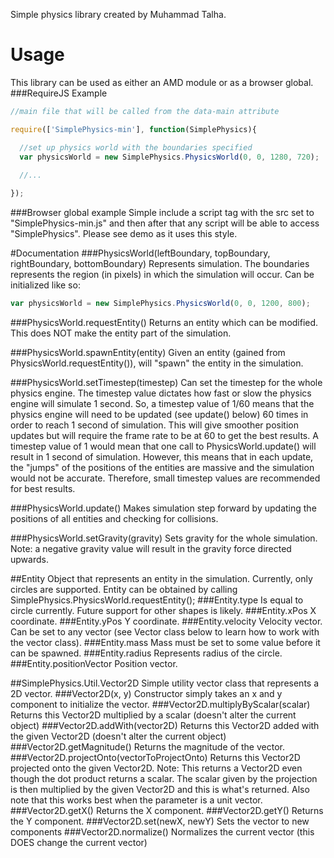Simple physics library created by Muhammad Talha.

# Usage
This library can be used as either an AMD module or as a browser global.
###RequireJS Example
```Javascript
//main file that will be called from the data-main attribute

require(['SimplePhysics-min'], function(SimplePhysics){

  //set up physics world with the boundaries specified
  var physicsWorld = new SimplePhysics.PhysicsWorld(0, 0, 1280, 720);
  
  //...

});
```

###Browser global example
Simple include a script tag with the src set to "SimplePhysics-min.js" and then after that any script will be able to access "SimplePhysics".
Please see demo as it uses this style.


#Documentation
###PhysicsWorld(leftBoundary, topBoundary, rightBoundary, bottomBoundary)
Represents simulation. The boundaries represents the region (in pixels) in which the simulation will occur.
Can be initialized like so:
```Javascript
var physicsWorld = new SimplePhysics.PhysicsWorld(0, 0, 1200, 800);
```

###PhysicsWorld.requestEntity()
Returns an entity which can be modified. This does NOT make the entity part of the simulation. 

###PhysicsWorld.spawnEntity(entity)
Given an entity (gained from PhysicsWorld.requestEntity()), will "spawn" the entity in the simulation.

###PhysicsWorld.setTimestep(timestep)
Can set the timestep for the whole physics engine. The timestep value dictates how fast or slow the physics engine will simulate 1 second.
So, a timestep value of 1/60 means that the physics engine will need to be updated (see update() below) 60 times in order to reach 1 second
of simulation. This will give smoother position updates but will require the frame rate to be at 60 to get the best results. A timestep
value of 1 would mean that one call to PhysicsWorld.update() will result in 1 second of simulation. However, this means that in each
update, the "jumps" of the positions of the entities are massive and the simulation would not be accurate. Therefore, small timestep
values are recommended for best results.

###PhysicsWorld.update()
Makes simulation step forward by updating the positions of all entities and checking for collisions. 

###PhysicsWorld.setGravity(gravity)
Sets gravity for the whole simulation. Note: a negative gravity value will result in the gravity force directed upwards.

##Entity
Object that represents an entity in the simulation. Currently, only circles are supported. Entity can be obtained by calling
SimplePhysics.PhysicsWorld.requestEntity();
###Entity.type
Is equal to circle currently. Future support for other shapes is likely.
###Entity.xPos 
X coordinate.
###Entity.yPos 
Y coordinate.
###Entity.velocity 
Velocity vector. Can be set to any vector (see Vector class below to learn how to work with the vector class).
###Entity.mass 
Mass must be set to some value before it can be spawned.
###Entity.radius
Represents radius of the circle.
###Entity.positionVector
Position vector.

##SimplePhysics.Util.Vector2D
Simple utility vector class that represents a 2D vector.
###Vector2D(x, y)
Constructor simply takes an x and y component to initialize the vector.
###Vector2D.multiplyByScalar(scalar)
Returns this Vector2D multiplied by a scalar (doesn't alter the current object)
###Vector2D.addWith(vector2D)
Returns this Vector2D added with the given Vector2D (doesn't alter the current object)
###Vector2D.getMagnitude()
Returns the magnitude of the vector.
###Vector2D.projectOnto(vectorToProjectOnto)
Returns this Vector2D projected onto the given Vector2D. Note: This returns a Vector2D even though the dot product returns a scalar.
The scalar given by the projection is then multiplied by the given Vector2D and this is what's returned. Also note that this works best
when the parameter is a unit vector.
###Vector2D.getX()
Returns the X component.
###Vector2D.getY()
Returns the Y component.
###Vector2D.set(newX, newY)
Sets the vector to new components
###Vector2D.normalize()
Normalizes the current vector (this DOES change the current vector)
